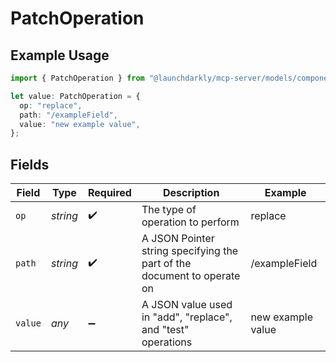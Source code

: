 # PatchOperation

## Example Usage

```typescript
import { PatchOperation } from "@launchdarkly/mcp-server/models/components";

let value: PatchOperation = {
  op: "replace",
  path: "/exampleField",
  value: "new example value",
};
```

## Fields

| Field                                                                   | Type                                                                    | Required                                                                | Description                                                             | Example                                                                 |
| ----------------------------------------------------------------------- | ----------------------------------------------------------------------- | ----------------------------------------------------------------------- | ----------------------------------------------------------------------- | ----------------------------------------------------------------------- |
| `op`                                                                    | *string*                                                                | :heavy_check_mark:                                                      | The type of operation to perform                                        | replace                                                                 |
| `path`                                                                  | *string*                                                                | :heavy_check_mark:                                                      | A JSON Pointer string specifying the part of the document to operate on | /exampleField                                                           |
| `value`                                                                 | *any*                                                                   | :heavy_minus_sign:                                                      | A JSON value used in "add", "replace", and "test" operations            | new example value                                                       |